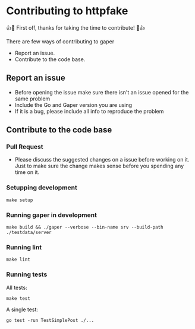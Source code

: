 # Contributing to httpfake

:+1::tada: First off, thanks for taking the time to contribute! :tada::+1:

There are few ways of contributing to gaper

* Report an issue.
* Contribute to the code base.

## Report an issue

* Before opening the issue make sure there isn't an issue opened for the same problem
* Include the Go and Gaper version you are using
* If it is a bug, please include all info to reproduce the problem

## Contribute to the code base

### Pull Request

* Please discuss the suggested changes on a issue before working on it. Just to make sure the change makes sense before you spending any time on it.

### Setupping development

```
make setup
```

### Running gaper in development

```
make build && ./gaper --verbose --bin-name srv --build-path ./testdata/server
```

### Running lint

```
make lint
```

### Running tests

All tests:
```
make test
```

A single test:
```
go test -run TestSimplePost ./...
```

